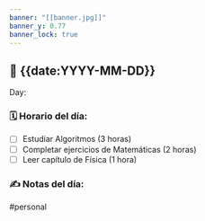 ```yaml
---
banner: "[[banner.jpg]]"
banner_y: 0.77
banner_lock: true
---
```

## 📅 {{date:YYYY-MM-DD}}

Day: 

### 🗓️ Horario del día:

- [ ] Estudiar Algoritmos (3 horas)
- [ ] Completar ejercicios de Matemáticas (2 horas)
- [ ] Leer capítulo de Física (1 hora)

### ✍️ Notas del día:
#personal 